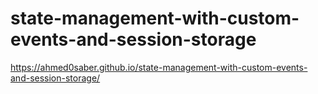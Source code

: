 # state-management-with-custom-events-and-session-storage

https://ahmed0saber.github.io/state-management-with-custom-events-and-session-storage/
